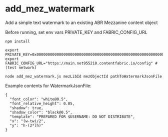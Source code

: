 # add_mez_watermark

Add a simple text watermark to an existing ABR Mezzanine content object

Before running, set env vars PRIVATE_KEY and FABRIC_CONFIG_URL


```
npm install

export PRIVATE_KEY=0x0000000000000000000000000000000000000000000000000000000000000000
export FABRIC_CONFIG_URL="https://main.net955210.contentfabric.io/config" # (test network)

node add_mez_watermark.js mezLibId mezObjectId pathToWatermarkJsonFile
```

Example contents for WatermarkJsonFile:

```
{
  "font_color": "white@0.5",
  "font_relative_height": 0.05,
  "shadow": true,
  "shadow_color": "black@0.5",
  "template": "PREPARED FOR $USERNAME: DO NOT DISTRIBUTE",
  "x": "(w-tw)/2",
  "y": "h-(2*lh)"
}
```
